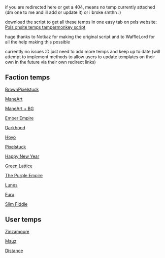if you are redirected here or get a 404, means no temp currently attached (dm one to me and ill add or update it) or i broke smthn :)

download the script to get all these temps in one easy tab on pxls website: [Pxls onsite temps tampermonkey script](https://gist.github.com/SirSeizure666/77d166fa80c067fac981df92956c51a3/raw/0bf095373957e497252b18e5e20d249b409a7f21/OnsiteTemps.user.js)

huge thanks to Notkaz for making the original script and to WaffleLord for all the help making this possible

currently no issues :D just need to add more temps and keep up to date (will attempt to implement methods to allow users to update templates on their own in the future via their own redirect links)

## Faction temps
[BrownPixelstuck](https://sirseizure666.github.io/Factions/BrownPixelstuck) 

[ManeArt](https://thewafflelord37.github.io/ManePxls-Template-Redirects/art.html) 

[ManeArt + BG](https://thewafflelord37.github.io/ManePxls-Template-Redirects/full.html)

[Ember Empire](https://sirseizure666.github.io/Factions/EmberEmpire)

[Darkhood](https://sirseizure666.github.io/Factions/Darkhood)

[Hoyo](https://sirseizure666.github.io/Factions/Hoyo)

[Pixelstuck](https://sirseizure666.github.io/Factions/Pixelstuck)

[Happy New Year](https://sirseizure666.github.io/Factions/HNY)

[Green Lattice](https://sirseizure666.github.io/Factions/GL)

[The Purple Empire](https://sirseizure666.github.io/Factions/TPE)

[Lunes](https://sirseizure666.github.io/Factions/Lunes)

[Furu](https://sirseizure666.github.io/Factions/Furu)

[Slim Fiddle](https://sirseizure666.github.io/Factions/SlimFiddle)

## User temps

[Zinzamoure](https://sirseizure666.github.io/Users/Zinzamoure) 

[Mauz](https://sirseizure666.github.io/Users/Mauz) 

[Distance](https://sirseizure666.github.io/Users/Distance) 
